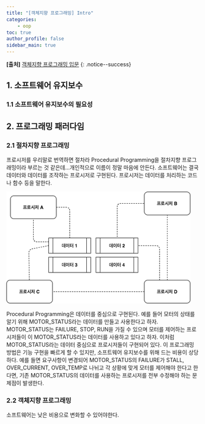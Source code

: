 ```yaml
---
title: "[객체지향 프로그래밍] Intro"
categories: 
    - oop
toc: true
author_profile: false
sidebar_main: true
---
```


**[출처]** [객체지향 프로그래밍 입문](https://www.inflearn.com/course/lecture?courseSlug=%EA%B0%9D%EC%B2%B4-%EC%A7%80%ED%96%A5-%ED%94%84%EB%A1%9C%EA%B7%B8%EB%9E%98%EB%B0%8D-%EC%9E%85%EB%AC%B8&unitId=13426&tab=curriculum&q=1085916&category=questionDetail) {: .notice--success}

## 1. 소프트웨어 유지보수
### 1.1 소프트웨어 유지보수의 필요성


## 2. 프로그래밍 패러다임
### 2.1 절차지향 프로그래밍
프로시저를 우리말로 번역하면 절차라 Procedural Programming을 절차지향 프로그래밍이라 부르는 것 같은데...개인적으로 이름이 정말 마음에 안든다.
소프트웨어는 결국 데이터와 데이터를 조작하는 프로시저로 구현된다. 프로시저는 데이터를 처리하는 코드나 함수 등을 말한다.

![procedural_img](../../images/OOP/procedural_programming.png)

Procedural Programming은 데이터를 중심으로 구현된다. 예를 들어 모터의 상태를 알기 위해 MOTOR_STATUS라는 데이터를 만들고 사용한다고 하자. MOTOR_STATUS는 FAILURE, STOP, RUN을 가질 수 있으며 모터를 제어하는 프로시저들이 이 MOTOR_STATUS라는 데이터를 사용하고 있다고 하자. 이처럼 MOTOR_STATUS라는 데이터 중심으로 프로시저들이 구현되어 있다. 이 프로그래밍 방법은 기능 구현을 빠르게 할 수 있지만, 소프트웨어 유지보수를 위해 드는 비용이 상당하다.
예를 들면 요구사항이 변경되어 MOTOR_STATUS의 FAILURE가 STALL, OVER_CURRENT, OVER_TEMP로 나뉘고 각 상황에 맞게 모터를 제어해야 한다고 한다면, 기존 MOTOR_STATUS의 데이터를 사용하는 프로시저를 전부 수정해야 하는 문제점이 발생한다.


### 2.2 객체지향 프로그래밍
소프트웨어는 낮은 비용으로 변화할 수 있어야한다.


<!--## 3. 배워야하는 이유
객체지향 프로그래밍은 프로그램을 유연하고 변경이 용이하게 만들기 때문에 소프트웨어 개발에 많이 사용된다.
-->